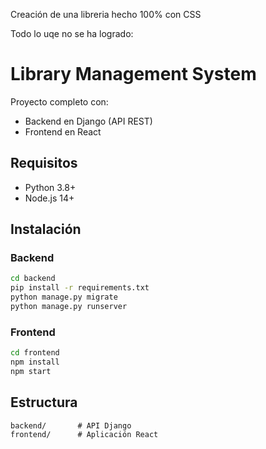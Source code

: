 Creación de una libreria hecho 100% con CSS

Todo lo uqe no se ha logrado:

# Library Management System

Proyecto completo con:
- Backend en Django (API REST)
- Frontend en React

## Requisitos
- Python 3.8+
- Node.js 14+

## Instalación

### Backend
```bash
cd backend
pip install -r requirements.txt
python manage.py migrate
python manage.py runserver
```

### Frontend
```bash
cd frontend
npm install
npm start
```

## Estructura
```
backend/       # API Django
frontend/      # Aplicación React
```
